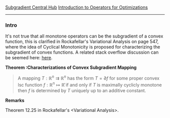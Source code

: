 [Subgradient Central Hub](../AMATH%20516%20Numerical%20Optimizations/Non-Smooth%20Calculus/Subgradient%20Central%20Hub.md)
[Introduction to Operators for Optimizations](../AMATH%20516%20Numerical%20Optimizations/Operators%20Theory/Introduction%20to%20Operators%20for%20Optimizations.md)

---
### **Intro**

It's not true that all monotone operators can be the subgradient of a convex function, this is clarified in Rockafellar's Variational Analysis on page 547, where the idea of Cyclical Monotonicity is proposed for characterizing the subgradient of convex functions. A related stack overflow discussion can be seemed here: [here](https://math.stackexchange.com/questions/111767/is-every-monotone-map-the-gradient-of-a-convex-function). 

**Theorem :Characterizations of Convex Subgradient Mapping**

> A mapping $T:\mathbb R^n \rightrightarrows \mathbb R^n$ has the form $T = \partial f$ for some proper convex lsc function $f:\mathbb R^n \mapsto \mathbb{\bar R}$ if and only if $T$ is maximally cyclicly monotone then $f$ is determined by $T$ uniquely up to an additive constant. 

**Remarks**

Theorem 12.25 in Rockafellar's \<Variational Analysis\>. 

